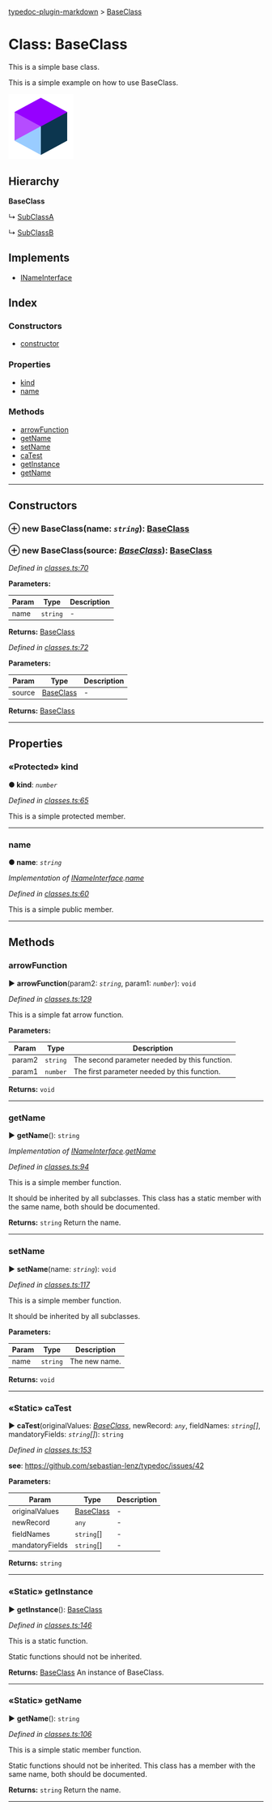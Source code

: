 [typedoc-plugin-markdown](../README.md) > [BaseClass](../classes/baseclass.md)



# Class: BaseClass


This is a simple base class.

This is a simple example on how to use BaseClass.

![My image alt text](../media/logo-128.png)

## Hierarchy

**BaseClass**

↳  [SubClassA](subclassa.md)




↳  [SubClassB](subclassb.md)








## Implements

* [INameInterface](../interfaces/inameinterface.md)

## Index

### Constructors

* [constructor](baseclass.md#markdown-header-constructor)


### Properties

* [kind](baseclass.md#markdown-header-protected-kind)
* [name](baseclass.md#markdown-header-name)


### Methods

* [arrowFunction](baseclass.md#markdown-header-arrowfunction)
* [getName](baseclass.md#markdown-header-getname)
* [setName](baseclass.md#markdown-header-setname)
* [caTest](baseclass.md#markdown-header-static-catest)
* [getInstance](baseclass.md#markdown-header-static-getinstance)
* [getName](baseclass.md#markdown-header-static-getname)



---
## Constructors



### ⊕ **new BaseClass**(name: *`string`*): [BaseClass](baseclass.md)


### ⊕ **new BaseClass**(source: *[BaseClass](baseclass.md)*): [BaseClass](baseclass.md)



*Defined in [classes.ts:70](https://bitbucket.org/owner/repository_name/src/master/src/classes.ts?fileviewer&amp;#x3D;file-view-default#classes.ts-70)*



**Parameters:**

| Param  | Type                | Description  |
| ------ | ------------------- | ------------ |
| name | `string` | - |





**Returns:** [BaseClass](baseclass.md)


*Defined in [classes.ts:72](https://bitbucket.org/owner/repository_name/src/master/src/classes.ts?fileviewer&amp;#x3D;file-view-default#classes.ts-72)*



**Parameters:**

| Param  | Type                | Description  |
| ------ | ------------------- | ------------ |
| source | [BaseClass](baseclass.md) | - |





**Returns:** [BaseClass](baseclass.md)

---


## Properties


### «Protected» kind

**●  kind**:  *`number`* 

*Defined in [classes.ts:65](https://bitbucket.org/owner/repository_name/src/master/src/classes.ts?fileviewer&amp;#x3D;file-view-default#classes.ts-65)*



This is a simple protected member.




___



###  name

**●  name**:  *`string`* 

*Implementation of [INameInterface](../interfaces/inameinterface.md).[name](../interfaces/inameinterface.md#markdown-header-name)*

*Defined in [classes.ts:60](https://bitbucket.org/owner/repository_name/src/master/src/classes.ts?fileviewer&amp;#x3D;file-view-default#classes.ts-60)*



This is a simple public member.




___


## Methods


###  arrowFunction

► **arrowFunction**(param2: *`string`*, param1: *`number`*): `void`




*Defined in [classes.ts:129](https://bitbucket.org/owner/repository_name/src/master/src/classes.ts?fileviewer&amp;#x3D;file-view-default#classes.ts-129)*



This is a simple fat arrow function.


**Parameters:**

| Param  | Type                | Description  |
| ------ | ------------------- | ------------ |
| param2 | `string` | The second parameter needed by this function. |
| param1 | `number` | The first parameter needed by this function. |





**Returns:** `void`





___



###  getName

► **getName**(): `string`




*Implementation of [INameInterface](../interfaces/inameinterface.md).[getName](../interfaces/inameinterface.md#markdown-header-getname)*

*Defined in [classes.ts:94](https://bitbucket.org/owner/repository_name/src/master/src/classes.ts?fileviewer&amp;#x3D;file-view-default#classes.ts-94)*



This is a simple member function.

It should be inherited by all subclasses. This class has a static member with the same name, both should be documented.




**Returns:** `string`
Return the name.






___



###  setName

► **setName**(name: *`string`*): `void`




*Defined in [classes.ts:117](https://bitbucket.org/owner/repository_name/src/master/src/classes.ts?fileviewer&amp;#x3D;file-view-default#classes.ts-117)*



This is a simple member function.

It should be inherited by all subclasses.


**Parameters:**

| Param  | Type                | Description  |
| ------ | ------------------- | ------------ |
| name | `string` | The new name. |





**Returns:** `void`





___



### «Static» caTest

► **caTest**(originalValues: *[BaseClass](baseclass.md)*, newRecord: *`any`*, fieldNames: *`string`[]*, mandatoryFields: *`string`[]*): `string`




*Defined in [classes.ts:153](https://bitbucket.org/owner/repository_name/src/master/src/classes.ts?fileviewer&amp;#x3D;file-view-default#classes.ts-153)*


**see**: https://github.com/sebastian-lenz/typedoc/issues/42


**Parameters:**

| Param  | Type                | Description  |
| ------ | ------------------- | ------------ |
| originalValues | [BaseClass](baseclass.md) | - |
| newRecord | `any` | - |
| fieldNames | `string`[] | - |
| mandatoryFields | `string`[] | - |





**Returns:** `string`





___



### «Static» getInstance

► **getInstance**(): [BaseClass](baseclass.md)




*Defined in [classes.ts:146](https://bitbucket.org/owner/repository_name/src/master/src/classes.ts?fileviewer&amp;#x3D;file-view-default#classes.ts-146)*



This is a static function.

Static functions should not be inherited.




**Returns:** [BaseClass](baseclass.md)
An instance of BaseClass.






___



### «Static» getName

► **getName**(): `string`




*Defined in [classes.ts:106](https://bitbucket.org/owner/repository_name/src/master/src/classes.ts?fileviewer&amp;#x3D;file-view-default#classes.ts-106)*



This is a simple static member function.

Static functions should not be inherited. This class has a member with the same name, both should be documented.




**Returns:** `string`
Return the name.






___



